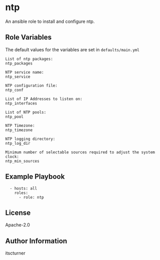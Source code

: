 ntp
===

An ansible role to install and configure ntp.

Role Variables
--------------
The default values for the variables are set in `defaults/main.yml`
```
List of ntp packages:
ntp_packages

NTP service name:
ntp_service

NTP configuration file:
ntp_conf

List of IP Addresses to listen on:
ntp_interfaces

List of NTP pools:
ntp_pool

NTP Timezone:
ntp_timezone

NTP logging directory:
ntp_log_dir

Minimum number of selectable sources required to adjust the system clock:
ntp_min_sources
```

Example Playbook
----------------
```
  - hosts: all
    roles:
      - role: ntp
```

License
-------

Apache-2.0

Author Information
------------------

itscturner
